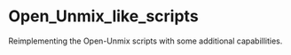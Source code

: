 # Open_Unmix_like_scripts
Reimplementing the Open-Unmix scripts with some additional capabillities.
